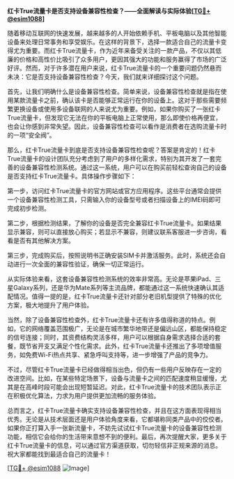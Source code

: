 **红卡True流量卡是否支持设备兼容性检查？——全面解读与实际体验[[TG💪+ @esim1088](https://t.me/s/esim1088)]**

随着移动互联网的快速发展，越来越多的人开始依赖手机、平板电脑以及其他智能设备来处理日常事务和享受娱乐。在这样的背景下，选择一款适合自己的流量卡变得尤为重要。而红卡True流量卡，作为近年来备受关注的一款产品，不仅以其低廉的价格和高性价比吸引了众多用户，更因其强大的功能和服务赢得了市场的广泛好评。然而，对于许多潜在用户来说，红卡True流量卡的一个重要问题仍然悬而未决：它是否支持设备兼容性检查？今天，我们就来详细探讨这个问题。

首先，让我们明确什么是设备兼容性检查。简单来说，设备兼容性检查就是指在使用某款流量卡之前，确认该卡是否能够正常运行在你的设备上。这对于那些需要频繁更换设备或使用多设备联网的人来说尤为重要。例如，如果你购买了一张红卡True流量卡，但发现它无法在你的平板电脑上正常使用，那么即使价格再便宜，也会让你感到非常失望。因此，设备兼容性检查可以看作是消费者在选购流量卡时的一项“安全阀”。

那么，红卡True流量卡到底是否支持设备兼容性检查呢？答案是肯定的！红卡True流量卡的设计团队充分考虑到了用户的多样化需求，特别为其开发了一套完善的设备兼容性检测系统。通过这一系统，用户可以在购买前轻松查询自己的设备是否支持红卡True流量卡。具体操作步骤如下：

第一步，访问红卡True流量卡的官方网站或官方应用程序。这些平台通常会提供一个设备兼容性检测工具，只需输入你的设备型号或者扫描设备上的IMEI码即可完成初步检测。

第二步，根据检测结果，了解你的设备是否完全兼容红卡True流量卡。如果结果显示兼容，则可以直接放心购买；若显示不兼容，则建议联系客服进一步咨询，看看是否有其他解决方案。

第三步，完成购买后，按照说明书正确安装SIM卡并激活服务。此时，系统还会自动进行一次全面的兼容性验证，确保一切正常运行。

从实际体验来看，这套设备兼容性检测系统的效率非常高。无论是苹果iPad、三星Galaxy系列，还是华为Mate系列等主流品牌，都能通过这一系统快速确认其适配情况。值得一提的是，红卡True流量卡还针对部分老旧机型提供了特殊的优化方案，极大地提升了用户体验。

当然，除了设备兼容性检查外，红卡True流量卡还有许多值得称道的特点。例如，它的网络覆盖范围极广，无论是在城市繁华地带还是偏远山区，都能保持稳定的信号连接；同时，其资费结构灵活多样，用户可以根据自身需求选择合适的套餐，既节省开支又满足个性化需求。此外，红卡True流量卡还推出了多项增值服务，如免费Wi-Fi热点共享、紧急呼叫支持等，进一步增强了产品的竞争力。

不过，尽管红卡True流量卡已经做得相当出色，但仍有一些用户反映存在一定的改进空间。比如，在某些特定场景下，设备与流量卡之间的匹配速度稍显缓慢，尤其是在高峰时段可能会出现短暂延迟。对此，红卡True流量卡的技术团队表示正在积极优化算法，力求为用户提供更加流畅的服务体验。

总而言之，红卡True流量卡确实支持设备兼容性检查，并且在这方面表现得相当优秀。无论是从技术层面还是用户体验角度来看，它都堪称同类产品中的佼佼者。如果你正打算入手一张新流量卡，不妨先试试红卡True流量卡的设备兼容性检测功能，相信它会给你的生活带来意想不到的便利。最后，再次提醒大家，更多关于红卡True流量卡的信息，可以通过官方渠道获取，切勿轻信非正规来源的消息。祝大家都能找到最适合自己的流量卡！

[[TG💪+ @esim1088](https://t.me/s/esim1088) ![Image](https://i.postimg.cc/4NQfJmqS/Snipaste-2025-05-13-00-14-12.png)]
